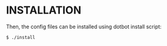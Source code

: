 INSTALLATION
============

Then, the config files can be installed using dotbot install script:
```bash
$ ./install
```
